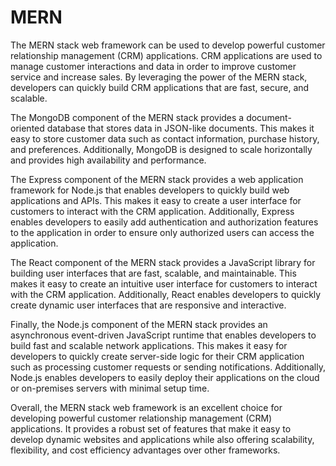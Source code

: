 # MERN

The MERN stack web framework can be used to develop powerful customer relationship management (CRM) applications. CRM applications are used to manage customer interactions and data in order to improve customer service and increase sales. By leveraging the power of the MERN stack, developers can quickly build CRM applications that are fast, secure, and scalable.

The MongoDB component of the MERN stack provides a document-oriented database that stores data in JSON-like documents. This makes it easy to store customer data such as contact information, purchase history, and preferences. Additionally, MongoDB is designed to scale horizontally and provides high availability and performance.

The Express component of the MERN stack provides a web application framework for Node.js that enables developers to quickly build web applications and APIs. This makes it easy to create a user interface for customers to interact with the CRM application. Additionally, Express enables developers to easily add authentication and authorization features to the application in order to ensure only authorized users can access the application.

The React component of the MERN stack provides a JavaScript library for building user interfaces that are fast, scalable, and maintainable. This makes it easy to create an intuitive user interface for customers to interact with the CRM application. Additionally, React enables developers to quickly create dynamic user interfaces that are responsive and interactive.

Finally, the Node.js component of the MERN stack provides an asynchronous event-driven JavaScript runtime that enables developers to build fast and scalable network applications. This makes it easy for developers to quickly create server-side logic for their CRM application such as processing customer requests or sending notifications. Additionally, Node.js enables developers to easily deploy their applications on the cloud or on-premises servers with minimal setup time.

Overall, the MERN stack web framework is an excellent choice for developing powerful customer relationship management (CRM) applications. It provides a robust set of features that make it easy to develop dynamic websites and applications while also offering scalability, flexibility, and cost efficiency advantages over other frameworks.
